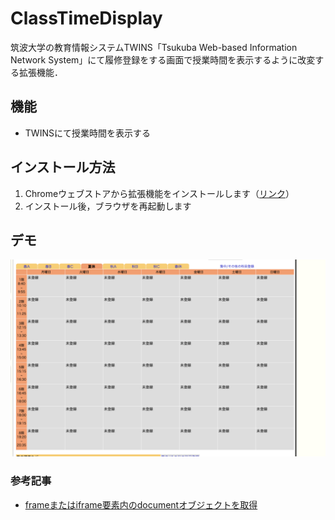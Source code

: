 # ClassTimeDisplay

筑波大学の教育情報システムTWINS「Tsukuba Web-based Information Network System」にて履修登録をする画面で授業時間を表示するように改変する拡張機能．

## 機能

- TWINSにて授業時間を表示する

## インストール方法

1. Chromeウェブストアから拡張機能をインストールします（[リンク](https://chrome.google.com/webstore/detail/classtimedisplay/cmkkonoipciookpgaijmgdbpljjognbg?hl=ja&authuser=0)）
2. インストール後，ブラウザを再起動します

## デモ

![](/images/demo.png)

### 参考記事
- [frameまたはiframe要素内のdocumentオブジェクトを取得](https://shanabrian.com/web/javascript/element-contentdocument.php)